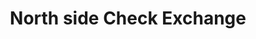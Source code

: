---
title: North side Check Exchange
slug: north-side-check-exchange
updated-on: '2024-05-30T13:44:31.749Z'
created-on: '2024-05-30T13:41:46.671Z'
published-on: '2024-05-30T13:54:32.469Z'
f_city-state-2:
- cms/city/mobile-al.md
- cms/city/prichard-al.md
f_locations:
- cms/payday-loan/north-side-check-exchange-23099.md
- cms/payday-loan/north-side-check-exchange-23100.md
- cms/payday-loan/north-side-check-exchange-23101.md
- cms/payday-loan/north-side-check-exchange-23102.md
- cms/payday-loan/north-side-check-exchange-23103.md
- cms/payday-loan/north-side-check-exchange-23104.md
- cms/payday-loan/north-side-check-exchange-23105.md
- cms/payday-loan/north-side-check-exchange-23106.md
f_states:
- cms/state/alabama.md
layout: '[company].html'
tags: company
---